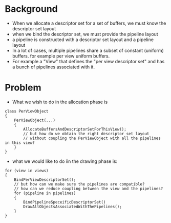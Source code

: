
# Background
- When we  allocate a descriptor set for a set of buffers, we must know the descriptor set layout
- when we bind the descriptor set, we must provide the pipeline layout
- a pipeline is constructed with a descriptor set layout and a pipeline layout
- In a lot of cases, multiple pipelines share a subset of constant (uniform) buffers. for example per view uniform buffers.
- For example a "View" that defines the "per view descriptor set" and has a bunch of pipelines associated with it.

# Problem
 - What we wish to do in the allocation phase is
```
class PerViewObject
{
	PerViewObject(...)
	{
		AllocateBuffersAndDescriptorSetForThisView();
		// but how do we obtain the right descriptor set layout
		// without coupling the PerViewObject with all the pipelines in this view?
	}
}
```

  - what we would like to do iin the drawing phase is:
```
for (view in views)
{
	BindPerViewDescriptorSet();
	// but how can we make sure the pipelines are compatible?
	// how can we reduce coupling between the view and the pipelines?
	for (pipeline in pipelines)
	{
		BindPipelineSpeceificDescriptorSet()
		DrawAllObjectsAssociatedWithThePipelines();
	}
}  
```

